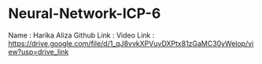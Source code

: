 # Neural-Network-ICP-6
Name : Harika Aliza
Github Link : 
Video Link : https://drive.google.com/file/d/1_qJ8vvkXPVuvDXPtx81zGaMC30yWelop/view?usp=drive_link
